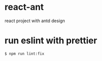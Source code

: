 # react-ant
react project with antd design


# run eslint with prettier 
```
$ npm run lint:fix
```
